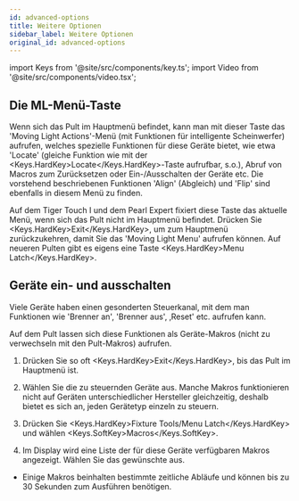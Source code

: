```yaml
---
id: advanced-options
title: Weitere Optionen
sidebar_label: Weitere Optionen
original_id: advanced-options
---
```


import Keys from '@site/src/components/key.ts';
import Video from '@site/src/components/video.tsx';

## Die ML-Menü-Taste

Wenn sich das Pult im Hauptmenü befindet, kann man mit dieser Taste das
'Moving Light Actions'-Menü (mit Funktionen für intelligente
Scheinwerfer) aufrufen, welches spezielle Funktionen für diese Geräte
bietet, wie etwa 'Locate' (gleiche Funktion wie mit der <Keys.HardKey>Locate</Keys.HardKey>-Taste
aufrufbar, s.o.), Abruf von Macros zum Zurücksetzen oder
Ein-/Ausschalten der Geräte etc. Die vorstehend beschriebenen Funktionen
'Align' (Abgleich) und 'Flip' sind ebenfalls in diesem Menü zu finden.

Auf dem Tiger Touch I und dem Pearl Expert fixiert diese Taste das
aktuelle Menü, wenn sich das Pult nicht im Hauptmenü befindet. Drücken
Sie <Keys.HardKey>Exit</Keys.HardKey>, um zum Hauptmenü zurückzukehren, damit Sie das 'Moving
Light Menu' aufrufen können. Auf neueren Pulten gibt es eigens eine
Taste <Keys.HardKey>Menu Latch</Keys.HardKey>.

## Geräte ein- und ausschalten

Viele Geräte haben einen gesonderten Steuerkanal, mit dem man Funktionen
wie 'Brenner an', 'Brenner aus', ‚Reset' etc. aufrufen kann.

Auf dem Pult lassen sich diese Funktionen als Geräte-Makros (nicht zu
verwechseln mit den Pult-Makros) aufrufen.

1.  Drücken Sie so oft <Keys.HardKey>Exit</Keys.HardKey>, bis das Pult im Hauptmenü ist.

2.  Wählen Sie die zu steuernden Geräte aus. Manche Makros funktionieren
    nicht auf Geräten unterschiedlicher Hersteller gleichzeitig, deshalb
    bietet es sich an, jeden Gerätetyp einzeln zu steuern.

3.  Drücken Sie <Keys.HardKey>Fixture Tools/Menu Latch</Keys.HardKey> und wählen <Keys.SoftKey>Macros</Keys.SoftKey>.

4.  Im Display wird eine Liste der für diese Geräte verfügbaren Makros
    angezeigt. Wählen Sie das gewünschte aus.

-   Einige Makros beinhalten bestimmte zeitliche Abläufe und können bis zu
    30 Sekunden zum Ausführen benötigen.

